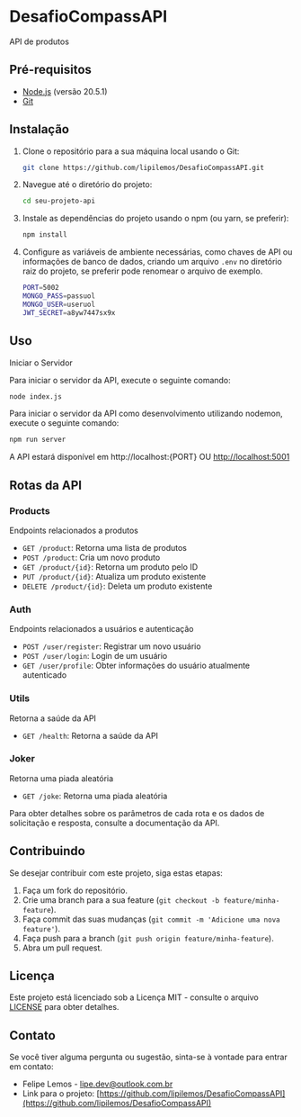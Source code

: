 # DesafioCompassAPI
API de produtos

## Pré-requisitos

- [Node.js](https://nodejs.org/) (versão 20.5.1)
- [Git](https://git-scm.com/)

## Instalação

1. Clone o repositório para a sua máquina local usando o Git:

   ```bash
   git clone https://github.com/lipilemos/DesafioCompassAPI.git
   ```
2. Navegue até o diretório do projeto:
   ```bash
   cd seu-projeto-api
   ```
3. Instale as dependências do projeto usando o npm (ou yarn, se preferir):
   ```bash
   npm install
   ```
4. Configure as variáveis de ambiente necessárias, como chaves de API ou informações de banco de dados, criando um arquivo `.env` no diretório raiz do projeto, se preferir pode renomear o arquivo de exemplo.
   ```bash
   PORT=5002
   MONGO_PASS=passuol  
   MONGO_USER=useruol
   JWT_SECRET=a8yw7447sx9x
   ```
## Uso

Iniciar o Servidor

Para iniciar o servidor da API, execute o seguinte comando:
   ```bash
   node index.js
   ```
Para iniciar o servidor da API como desenvolvimento utilizando nodemon, execute o seguinte comando:
   ```bash
   npm run server
   ```

A API estará disponível em http://localhost:{PORT} OU [http://localhost:5001](http://localhost:5001)

## Rotas da API

### Products
Endpoints relacionados a produtos

- `GET /product`: Retorna uma lista de produtos
- `POST /product`: Cria um novo produto
- `GET /product/{id}`: Retorna um produto pelo ID
- `PUT /product/{id}`: Atualiza um produto existente
- `DELETE /product/{id}`: Deleta um produto existente

### Auth
Endpoints relacionados a usuários e autenticação

- `POST /user/register`: Registrar um novo usuário
- `POST /user/login`: Login de um usuário
- `GET /user/profile`: Obter informações do usuário atualmente autenticado

### Utils
Retorna a saúde da API

- `GET /health`: Retorna a saúde da API

### Joker
Retorna uma piada aleatória

- `GET /joke`: Retorna uma piada aleatória

Para obter detalhes sobre os parâmetros de cada rota e os dados de solicitação e resposta, consulte a documentação da API.

## Contribuindo

Se desejar contribuir com este projeto, siga estas etapas:

1. Faça um fork do repositório.
2. Crie uma branch para a sua feature (`git checkout -b feature/minha-feature`).
3. Faça commit das suas mudanças (`git commit -m 'Adicione uma nova feature'`).
4. Faça push para a branch (`git push origin feature/minha-feature`).
5. Abra um pull request.

## Licença

Este projeto está licenciado sob a Licença MIT - consulte o arquivo [LICENSE](LICENSE) para obter detalhes.

## Contato

Se você tiver alguma pergunta ou sugestão, sinta-se à vontade para entrar em contato:

- Felipe Lemos - [lipe.dev@outlook.com.br](mailto:lipe.dev@outlook.com.br)
- Link para o projeto: [https://github.com/lipilemos/DesafioCompassAPI](https://github.com/lipilemos/DesafioCompassAPI)
